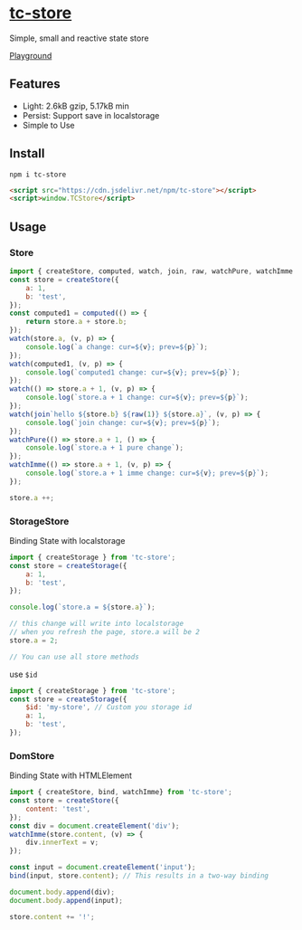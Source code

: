 <!--
 * @Author: theajack
 * @Date: 2023-05-09 22:31:06
 * @Description: Coding something
-->
# [tc-store](https://github.com/theajack/store)

Simple, small and reactive state store

[Playground](https://theajack.github.io/jsbox/?githubConfig=theajack.store)

## Features

- Light: 2.6kB gzip, 5.17kB min
- Persist: Support save in localstorage
- Simple to Use

## Install

```
npm i tc-store
```

```html
<script src="https://cdn.jsdelivr.net/npm/tc-store"></script>
<script>window.TCStore</script>
```

## Usage

### Store

```js
import { createStore, computed, watch, join, raw, watchPure, watchImme } from 'tc-store';
const store = createStore({
    a: 1,
    b: 'test',
});
const computed1 = computed(() => {
    return store.a + store.b;
});
watch(store.a, (v, p) => {
    console.log(`a change: cur=${v}; prev=${p}`);
});
watch(computed1, (v, p) => {
    console.log(`computed1 change: cur=${v}; prev=${p}`);
});
watch(() => store.a + 1, (v, p) => {
    console.log(`store.a + 1 change: cur=${v}; prev=${p}`);
});
watch(join`hello ${store.b} ${raw(1)} ${store.a}`, (v, p) => {
    console.log(`join change: cur=${v}; prev=${p}`);
});
watchPure(() => store.a + 1, () => {
    console.log(`store.a + 1 pure change`);
});
watchImme(() => store.a + 1, (v, p) => {
    console.log(`store.a + 1 imme change: cur=${v}; prev=${p}`);
});

store.a ++;
```

### StorageStore

Binding State with localstorage

```js
import { createStorage } from 'tc-store';
const store = createStorage({
    a: 1,
    b: 'test',
});

console.log(`store.a = ${store.a}`);

// this change will write into localstorage
// when you refresh the page, store.a will be 2
store.a = 2; 

// You can use all store methods
```

use `$id`

```js
import { createStorage } from 'tc-store';
const store = createStorage({
    $id: 'my-store', // Custom you storage id
    a: 1,
    b: 'test',
});
```

### DomStore

Binding State with HTMLElement

```js
import { createStore, bind, watchImme} from 'tc-store';
const store = createStore({
    content: 'test',
});
const div = document.createElement('div');
watchImme(store.content, (v) => {
    div.innerText = v;
});

const input = document.createElement('input');
bind(input, store.content); // This results in a two-way binding

document.body.append(div);
document.body.append(input);

store.content += '!';
```
